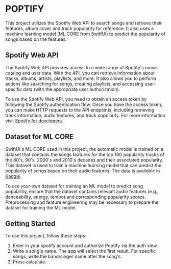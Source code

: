 # POPTIFY

This project utilizes the Spotify Web API to search songs and retrieve their features, album cover and track popularity for reference. It also uses a machine learning model (ML CORE from SwitfUI) to predict the popularity of songs based on the features.

## Spotify Web API

The Spotify Web API provides access to a wide range of Spotify's music catalog and user data. With the API, you can retrieve information about tracks, albums, artists, playlists, and more. It also allows you to perform actions like searching for songs, creating playlists, and accessing user-specific data (with the appropriate user authorization).

To use the Spotify Web API, you need to obtain an access token by following the Spotify authentication flow. Once you have the access token, you can make HTTP requests to the API endpoints, including retrieving track information, audio features, and track popularity.
For more information visit [Spotify for developers](https://developer.spotify.com/documentation/web-api).

## Dataset for ML CORE

SwiftUI's ML CORE used in this project, the automatic model is trained on a dataset that contains the songs features for the top 100 popularity tracks of the 80's, 90's, 2000's and 2010's decades and their associated popularity. This dataset is used to train a machine learning model that can predict the popularity of songs based on their audio features.
The data is available in [Kaggle](https://www.kaggle.com/datasets/cnic92/spotify-past-decades-songs-50s10s?select=2010.csv).


To use your own dataset for training an ML model to predict song popularity, ensure that the dataset contains relevant audio features (e.g., danceability, energy, tempo) and corresponding popularity scores. Preprocessing and feature engineering may be necessary to prepare the dataset for training the ML model.

## Getting Started

To use this project, follow these steps:

1. Enter in your spotify account and authorize Poptify via the auth view.
2. Write a song's name. The app will select the first result. For specific songs, write the band/singer name after the song's.
3. Press calculate. 
